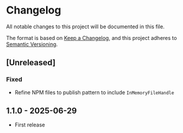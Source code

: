 # Changelog

All notable changes to this project will be documented in this file.

The format is based on [Keep a Changelog](https://keepachangelog.com/en/1.0.0),
and this project adheres to [Semantic Versioning](https://semver.org/spec/v2.0.0.html).

## [Unreleased]

### Fixed

- Refine NPM files to publish pattern to include `InMemoryFileHandle`

## 1.1.0 - 2025-06-29

- First release
